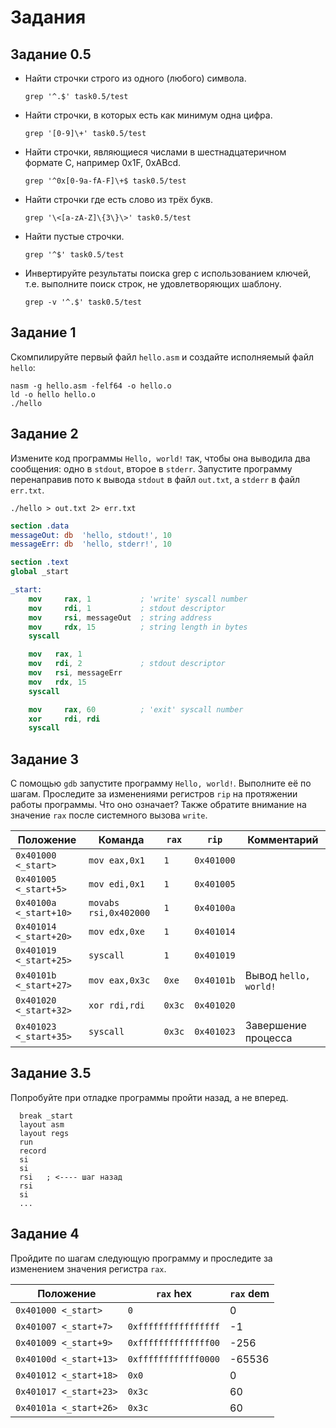 # Задания

## Задание 0.5

- Найти строчки строго из одного (любого) символа.

      grep '^.$' task0.5/test

- Найти строчки, в которых есть как минимум одна цифра.

      grep '[0-9]\+' task0.5/test

- Найти строчки, являющиеся числами в шестнадцатеричном формате C, например 0x1F, 0xABcd.

      grep '^0x[0-9a-fA-F]\+$ task0.5/test

- Найти строчки где есть слово из трёх букв.

      grep '\<[a-zA-Z]\{3\}\>' task0.5/test

- Найти пустые строчки.

      grep '^$' task0.5/test

- Инвертируйте результаты поиска grep с использованием ключей, т.е. выполните поиск строк, не удовлетворяющих шаблону.

      grep -v '^.$' task0.5/test


## Задание 1

Скомпилируйте первый файл `hello.asm` и создайте исполняемый файл `hello`:

    nasm -g hello.asm -felf64 -o hello.o
    ld -o hello hello.o
    ./hello

## Задание 2
Измените код программы `Hello, world!` так, чтобы она выводила два сообщения: одно в `stdout`, второе в `stderr`. Запустите программу перенаправив пото
к вывода `stdout` в файл `out.txt`, а `stderr` в файл `err.txt`.

    ./hello > out.txt 2> err.txt


```nasm
section .data
messageOut: db  'hello, stdout!', 10
messageErr: db  'hello, stderr!', 10

section .text
global _start

_start:
    mov     rax, 1           ; 'write' syscall number
    mov     rdi, 1           ; stdout descriptor
    mov     rsi, messageOut  ; string address
    mov     rdx, 15          ; string length in bytes
    syscall

    mov	  rax, 1
    mov   rdi, 2             ; stdout descriptor
    mov	  rsi, messageErr
    mov	  rdx, 15
    syscall

    mov     rax, 60          ; 'exit' syscall number
    xor     rdi, rdi
    syscall
```

## Задание 3

С помощью `gdb` запустите программу `Hello, world!`. Выполните её по шагам. Проследите за изменениями регистров `rip` на протяжении работы программы. Что оно означает? Также обратите внимание на значение `rax` после системного вызова `write`.


| Положение | Команда | `rax` | `rip` | Комментарий
| -- | -- | -- | -- | -- |
| `0x401000 <_start>` | `mov eax,0x1` | `1` | `0x401000` | |
| `0x401005 <_start+5>` | `mov edi,0x1` | `1` | `0x401005` | |
| `0x40100a <_start+10>` | `movabs rsi,0x402000` | `1` | `0x40100a` | |
| `0x401014 <_start+20>` | `mov edx,0xe` | `1` | `0x401014` | |
| `0x401019 <_start+25>` | `syscall` | `1` | `0x401019` | |
| `0x40101b <_start+27>` | `mov eax,0x3c` | `0xe` | `0x40101b` | Вывод `hello, world!` |
| `0x401020 <_start+32>` | `xor rdi,rdi` | `0x3c` | `0x401020` | |
| `0x401023 <_start+35>` | `syscall` | `0x3c` | `0x401023` | 3авершение процесса |

## Задание 3.5

Попробуйте при отладке программы пройти назад, а не вперед.

      break _start
      layout asm
      layout regs
      run
      record
      si
      si
      rsi   ; <---- шаг назад
      rsi
      si
      ...

## Задание 4

Пройдите по шагам следующую программу и проследите за изменением значения регистра `rax`.

| Положение | `rax` hex | `rax` dem |
| -- | -- | -- |
| `0x401000 <_start>` | `0` | 0 |
| `0x401007 <_start+7>` | `0xffffffffffffffff` | -1 |
| `0x401009 <_start+9>` | `0xffffffffffffff00` | -256 |
| `0x40100d <_start+13>` | `0xffffffffffff0000` | -65536 |
| `0x401012 <_start+18>` | `0x0` | 0 |
| `0x401017 <_start+23>` | `0x3c` | 60 |
| `0x40101a <_start+26>` | `0x3c` | 60 |
